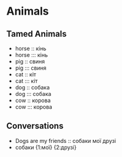 # Animals

## Tamed Animals

- horse :: кінь
- horse ::: кінь
- pig :: свиня
- pig ::: свиня
- cat :: кіт
- cat ::: кіт
- dog :: собака
- dog ::: собака
- cow :: корова
- cow ::: корова

## Conversations

- Dogs are my friends :: собаки мої друзі
- собаки {1:мої} {2:друзі}
